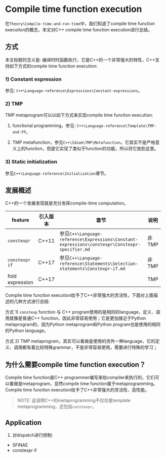 # Compile time function execution

在`Theory\Compile-time-and-run-time`中，我们知道了compile time function execution的概念，本文对C++ compile time function execution进行总结。



## 方式

本文标题的含义是: 编译时时函数执行，它是C++的一个非常强大的特性，C++支持如下方式的compile time function execution: 

### 1) Constant expression

参见: `C++\Language-reference\Expressions\Constant-expressions`。

### 2) TMP 

TMP metaprogram可以以如下方式来实现compile time function execution:

1) functional programming，参见: `C++\Language-reference\Template\TMP-and-FP`。

2) TMP metafunction，参见`C++\Idiom\TMP\Metafunction`，它其实不是严格意义上的function，但是它实现了类似于function的功能，所以将它放到这里。

### 3) Static initialization

参见`C++\Language-reference\Initialization`章节。



## 发展概述

C++的一个发展发现就是充分发挥compile-time computation。

| feature         | 引入版本 | 章节                                                         | 说明  |
| --------------- | -------- | ------------------------------------------------------------ | ----- |
| `constexpr`     | C++11    | 参见`C++\Language-reference\Expressions\Constant-expressions\constexpr\Constexpr-specifier.md` | 非TMP |
| `constexpr if`  | C++17    | 参见`C++\Language-reference\Statements\Selection-statements\Constexpr-if.md` | 非TMP |
| fold expression | C++17    |                                                              | TMP   |



Compile time function execution给予了C++非常强大的灵活性，下面对上面描述的几种方式进行总结: 

方式 1) `constexp` function 与 C++ program使用的是相同的language，定义、调用就像是普通C++ function，因此非常容易使用；它是更加接近于Python metaprogram的，因为Python metaprogram和Python program也是使用的相同的Python language。

方式 2) TMP metaprogram，其实可以看做是使用的另外一种language，它的定义、调用都有着比较特殊grammar，不是非常容易使用，需要进行特殊的学习；





## 为什么需要compile time function execution？

Compile time function是C++ programmer编写来给compiler来执行的，它们可以看做是metaprogram，显然compile time function属于metaprogramming。Compile time function execution给予了C++非常强大的灵活性、高性能。

> NOTE: 这说明C++的metaprogramming不仅仅是template metaprogramming，还包括`constexpr`。



## Application

1) 对dispatch进行控制:

- SFINAE
- constexpr if

